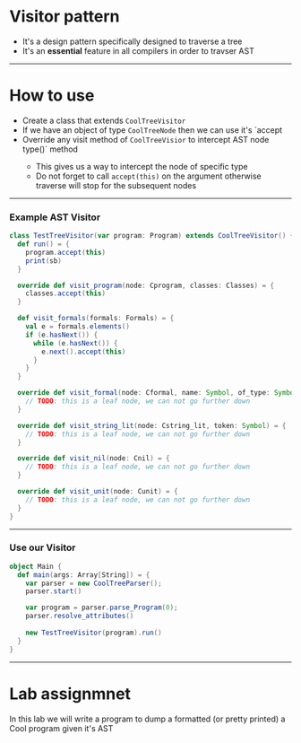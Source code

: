 # Visitor pattern

- It's a design pattern specifically designed to traverse a tree
- It's an **essential** feature in all compilers in order to travser AST

---

# How to use

- Create a class that extends `CoolTreeVisitor`
- If we have an object of type `CoolTreeNode` then we can use it's `accept
- Override any visit method of `CoolTreeVisior` to intercept AST node type(<CoolTreeVisitor>)` method
  - This gives us a way to intercept the node of specific type
  - Do not forget to call `accept(this)` on the argument otherwise traverse will stop for the subsequent nodes  

---

### Example AST Visitor


```scala
class TestTreeVisitor(var program: Program) extends CoolTreeVisitor() {
  def run() = {
    program.accept(this)
    print(sb)
  }

  override def visit_program(node: Cprogram, classes: Classes) = {
    classes.accept(this)
  }

  def visit_formals(formals: Formals) = {
    val e = formals.elements()
    if (e.hasNext()) {
      while (e.hasNext()) {
        e.next().accept(this)
      }
    }
  }

  override def visit_formal(node: Cformal, name: Symbol, of_type: Symbol) = {
    // TODO: this is a leaf node, we can not go further down
  }

  override def visit_string_lit(node: Cstring_lit, token: Symbol) = {
    // TODO: this is a leaf node, we can not go further down
  }

  override def visit_nil(node: Cnil) = {
    // TODO: this is a leaf node, we can not go further down
  }

  override def visit_unit(node: Cunit) = {
    // TODO: this is a leaf node, we can not go further down
  }
}
```

---

### Use our Visitor

```scala
object Main {
  def main(args: Array[String]) = {
    var parser = new CoolTreeParser();
    parser.start()

    var program = parser.parse_Program(0);
    parser.resolve_attributes()
    
    new TestTreeVisitor(program).run()
  }
}
```


---

# Lab assignmnet

In this lab we will write a program to dump a formatted (or pretty printed) a Cool program given it's AST
